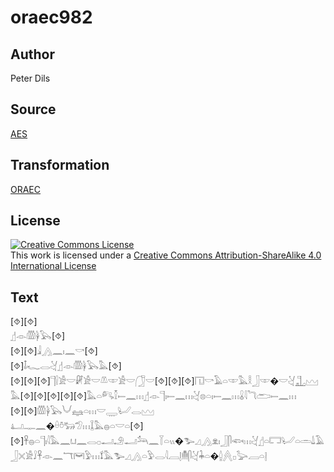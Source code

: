 # oraec982

## Author

Peter Dils

## Source

[AES](https://github.com/simondschweitzer/aes)

## Transformation

[ORAEC](https://oraec.github.io/)

## License

<a rel="license" href="http://creativecommons.org/licenses/by-sa/4.0/"><img alt="Creative Commons License" style="border-width:0" src="https://i.creativecommons.org/l/by-sa/4.0/88x31.png" /></a><br />This work is licensed under a <a rel="license" href="http://creativecommons.org/licenses/by-sa/4.0/">Creative Commons Attribution-ShareAlike 4.0 International License</a>

## Text

[⯑][⯑]<br>
𓊨𓁹𓏃𓋀𓅂[⯑]<br>
[⯑][⯑]𓇍𓂻𓈖𓏤𓈖𓎡[⯑]<br>
[⯑]𓄤𓆑𓂋𓋔𓊨𓁹𓏃𓋀𓅂𓅓[⯑]<br>
[⯑][⯑][⯑]𓊹𓍛𓀀𓎟𓏞𓀀𓎟𓌨𓎱𓀀𓎟𓃂𓎟[⯑][⯑][⯑]𓉔𓎡𓄿𓏏𓎱𓅓𓎛𓃀𓎱�𓎟𓋔𓊻𓈉<br>
𓅓[⯑][⯑][⯑][⯑][⯑]𓅓𓏏𓀐𓎿𓍿𓈖𓏥𓊨𓁹𓊹𓏤𓍿𓈖𓏥𓋔𓊖𓏏𓏤𓍿𓈖𓏥𓏇𓇋𓆓𓂧𓍿𓈖𓏥<br>
[⯑][⯑]𓏃𓋀𓅂𓄋𓈐𓏏𓏥𓎟𓇾𓂦𓂋𓈉<br>
𓂞𓊃𓈖�𓏐𓏊𓃒𓅿𓏥𓆼𓅓𓐍𓏏𓎟𓏏[⯑][⯑]𓋹𓐍𓏏𓊹𓏤𓇋𓅓𓈖𓂓𓈖𓂋𓊪𓂝𓄂𓂝𓃢𓈖𓇅𓏏𓏭�𓅧𓈎𓂻𓁷𓏤𓃀𓋴𓆟𓏥𓋔𓊨𓏏𓉐𓂦𓏏𓏛𓍑𓄿𓃀𓏴𓀀𓄙𓋹𓁹𓈖𓄓𓋞𓅱𓏥𓍍𓅓𓅧𓈎𓂻𓏏𓅱𓂋𓇋𓐙𓊤𓄟𓋴𓋔𓇓𓏏�𓐬𓐑𓊪𓅬𓐙𓏏𓊤<br>
